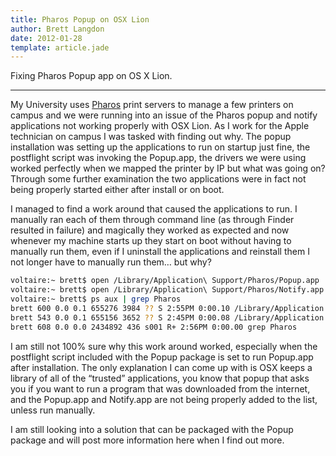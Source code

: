 ```yaml
---
title: Pharos Popup on OSX Lion
author: Brett Langdon
date: 2012-01-28
template: article.jade
---
```


Fixing Pharos Popup app on OS X Lion.

---

My University uses
<a href="http://www.pharos.com/" target="_blank">Pharos</a>
print servers to manage a few printers on campus and we were running into an
issue of the Pharos popup and notify applications not working properly with OSX
Lion. As I work for the Apple technician on campus I was tasked with finding out
why. The popup installation was setting up the applications to run on startup just
fine, the postflight script was invoking the Popup.app, the drivers we were using
worked perfectly when we mapped the printer by IP but what was going on? Through
some further examination the two applications were in fact not being properly
started either after install or on boot.

I managed to find a work around that caused the applications to run. I manually
ran each of them through command line (as through Finder resulted in failure) and
magically they worked as expected and now whenever my machine starts up they start
on boot without having to manually run them, even if I uninstall the applications
and reinstall them I not longer have to manually run them… but why?

```bash
voltaire:~ brett$ open /Library/Application\ Support/Pharos/Popup.app
voltaire:~ brett$ open /Library/Application\ Support/Pharos/Notify.app
voltaire:~ brett$ ps aux | grep Pharos
brett 600 0.0 0.1 655276 3984 ?? S 2:55PM 0:00.10 /Library/Application Support/Pharos/Popup.app/Contents/MacOS/Popup -psn_0_237626
brett 543 0.0 0.1 655156 3652 ?? S 2:45PM 0:00.08 /Library/Application Support/Pharos/Notify.app/Contents/MacOS/Notify -psn_0_233529
brett 608 0.0 0.0 2434892 436 s001 R+ 2:56PM 0:00.00 grep Pharos
```

I am still not 100% sure why this work around worked, especially when the
postflight script included with the Popup package is set to run Popup.app after
installation. The only explanation I can come up with is OSX keeps a library of
all of the “trusted” applications, you know that popup that asks you if you want
to run a program that was downloaded from the internet, and the Popup.app and
Notify.app are not being properly added to the list, unless run manually.

I am still looking into a solution that can be packaged with the Popup package and
will post more information here when I find out more.

